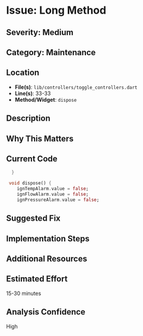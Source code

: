 # Issue: Long Method

## Severity: Medium

## Category: Maintenance

## Location
- **File(s)**: `lib/controllers/toggle_controllers.dart`
- **Line(s)**: 33-33
- **Method/Widget**: `dispose`

## Description


## Why This Matters


## Current Code
```dart
  }

 void dispose() {
    ignTempAlarm.value = false;
    ignFlowAlarm.value = false;
    ignPressureAlarm.value = false;
```

## Suggested Fix


## Implementation Steps


## Additional Resources


## Estimated Effort
15-30 minutes

## Analysis Confidence
High
